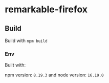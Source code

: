 # remarkable-firefox

## Build

Build with `npm build`

### Env

Built with:

npm version: `8.19.3` and node version: `16.19.0`
